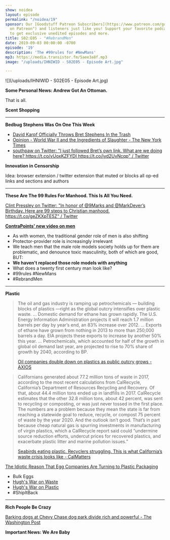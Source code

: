 ```yaml
---
show: noidea
layout: episode
permalink: "/noidea/19"
sponsor: Our [Goodstuff Patreon Subscribers](https://www.patreon.com/goodstuff "Goodstuff
  on Patreon") and listeners just like you! Support your favorite podcasts directly
  to get exclusive unedited episodes and more.
title: S02:E05 - "#RebrandMen"
date: 2019-09-03 00:00:00 -0700
episode: '19'
description: 'The #99rules for #NewMans'
mp3: https://media.transistor.fm/5aee3a8f.mp3
image: "/uploads/IHNIWID - S02E05 - Episode Art.jpg"

---
```

![](/uploads/IHNIWID - S02E05 - Episode Art.jpg)

**Some Personal News: Andrew Got An Ottoman.**

That is all.

**Scent Shopping**

***

**Bedbug Stephens Was On One This Week**

* [David Karpf Officially Throws Bret Stephens In the Trash](https://splinternews.com/gw-professor-officially-throws-bret-stephens-in-the-tra-1837640830)
* [Opinion - World War II and the Ingredients of Slaughter - The New York Times](https://www.nytimes.com/2019/08/30/opinion/world-war-ii-anniversary.html)
* [southpaw on Twitter: "I just followed Bret’s own link. What are we doing here? https://t.co/vUoxKZFYDI https://t.co/iyd2UvNcqp" / Twitter](https://twitter.com/nycsouthpaw/status/1167586059120758784)

**Innovation in Censorship**

Idea: browser extension / twitter extension that muted or blocks all op-ed links and sections and authors

***

**These Are The 99 Rules For Manhood. This Is All You Need.**

[Clint Pressley on Twitter: "In honor of ⁦@9Marks⁩ and ⁦@MarkDever⁩’s Birthday. Here are 99 steps to Christian manhood. https://t.co/geZKXpTE5Z" / Twitter](https://twitter.com/pastorclint/status/1166693431919501312)

[**ContraPoints' new video on men**](https://www.youtube.com/watch?v=S1xxcKCGljY&t=0s)

* As with women, the traditional gender role of men is also shifting
* Protector-provider role is increasingly irrelevant
* We teach men that the male role models society holds up for them are problematic, and denounce toxic masculinity, both of which are good, BUT:
* **We haven't replaced those role models with anything**
* What does a twenty first century man look like?
* #99rules #NewMans
* #RebrandMen

***

**Plastic**

> The oil and gas industry is ramping up petrochemicals — building blocks of plastics —right as the global outcry intensifies over plastic waste. ... Domestic demand for ethane has grown rapidly. The U.S. Energy Information Administration projects it will reach 1.7 million barrels per day by year’s end, an 83% increase over 2012. ... Exports of ethane have grown from nothing in 2013 to more than 250,000 barrels a day. EIA projects these exports to increase by another 50% this year. ... Petrochemicals, which accounted for half of the growth in global oil demand last year, are projected to rise to 70% share of growth by 2040, according to BP.
>
> [Oil companies double down on plastics as public outcry grows - AXIOS](https://www.axios.com/oil-companies-double-down-on-plastics-as-public-outcry-grows-1dcb68ce-5559-47e3-8745-a192a0a106e7.html)

> Californians generated about 77.2 million tons of waste in 2017, according to the most recent calculations from CalRecycle, California’s Department of Resources Recycling and Recovery. Of that, about 44.4 million tons ended up in landfills in 2017. CalRecycle estimates that the other 32.8 million tons, about 42 percent, was sent to recycling or composting, or was just never tossed in the first place. The numbers are a problem because they mean the state is far from reaching a statewide goal to reduce, recycle, or compost 75 percent of waste by the year 2020. And the outlook isn’t good. That’s in part because cheap natural gas is spurring investments in manufacturing of virgin plastics, which a CalRecycle report said could “undermine source reduction efforts, undercut prices for recovered plastics, and exacerbate plastic litter and marine pollution issues.”
>
> [Seabirds eating plastic. Recyclers struggling. This is what California’s waste crisis looks like - CalMatters](https://calmatters.org/projects/california-recycling-plastics-trash-waste-crisis/?utm_source=CALmatters+Newsletter&utm_campaign=1cfbc46d74-EMAIL_CAMPAIGN_2019_08_03&utm_medium=email&utm_term=0_faa7be558d-1cfbc46d74-150232425)

[The Idiotic Reason That Egg Companies Are Turning to Plastic Packaging](https://earther.gizmodo.com/the-idiotic-reason-that-egg-companies-are-turning-to-pl-1837713010)

* Bulk Eggs
* [Hugh's War on Waste](https://www.rivercottage.net/war-on-waste)
* [Hugh's War on Plastic](https://www.bbc.com/news/av/science-environment-48581673/hugh-fearnley-whittingstall-finds-uk-plastic-waste-abandoned-in-malaysia)
* #ShipItBack

***

**Rich People Be Crazy**

[Barking dogs at Chevy Chase dog park divide rich and powerful - The Washington Post](https://www.washingtonpost.com/local/no-excessive-barking-a-chevy-chase-dog-park-divides-the-rich-and-powerful/2019/08/27/0b9fd242-c4e5-11e9-9986-1fb3e4397be4_story.html)

**Important News: We Are Baby**